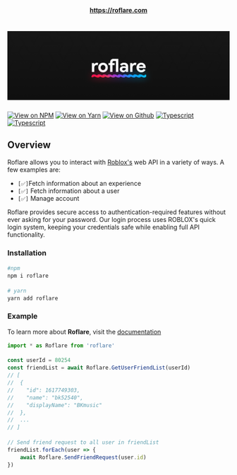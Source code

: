 **<center><a href="https://roflare.com
">https://roflare.com<a></center>**
# <img src="https://github.com/roblox-js/core/blob/main/img/banner.png?raw=true">
[![View on NPM](https://img.shields.io/badge/View%20On%20NPM-0F0F0F?style=for-the-badge)](https://npmjs.com/package/roflare) [![View on Yarn](https://img.shields.io/badge/View%20On%20Yarn-0F0F0F?style=for-the-badge)](https://yarnpkg.com/package/roflare) [![View on Github](https://img.shields.io/badge/View%20On%20Github-0F0F0F?style=for-the-badge)](https://github.com/roblox-js/core) [![Typescript](https://img.shields.io/badge/roflare.ml-0F0F0F?style=for-the-badge)](https://docs.roflare.com/) [![Typescript](https://img.shields.io/badge/built%20with%20typescript-0F0F0F?style=for-the-badge)](https://typescript.com)

## Overview

Roflare allows you to interact with [Roblox's](https://roblox.com) web API in a variety of ways. A few examples are:
- `[✅]`Fetch information about an experience
- `[✅]` Fetch information about a user
- `[✅]` Manage account

Roflare provides secure access to authentication-required features without ever asking for your password. Our login process uses ROBLOX's quick login system, keeping your credentials safe while enabling full API functionality.

### Installation

```bash
#npm
npm i roflare

# yarn
yarn add roflare
```

### Example

To learn more about **Roflare**, visit the [documentation](https://docs.roflare.com)

```js
import * as Roflare from 'roflare'

const userId = 80254
const friendList = await Roflare.GetUserFriendList(userId)
// [
//  {
//    "id": 1617749303,
//    "name": "bk52540",
//    "displayName": "BKmusic"
//  },
//  ...
// ]

// Send friend request to all user in friendList
friendList.forEach(user => {
    await Roflare.SendFriendRequest(user.id)
})
```